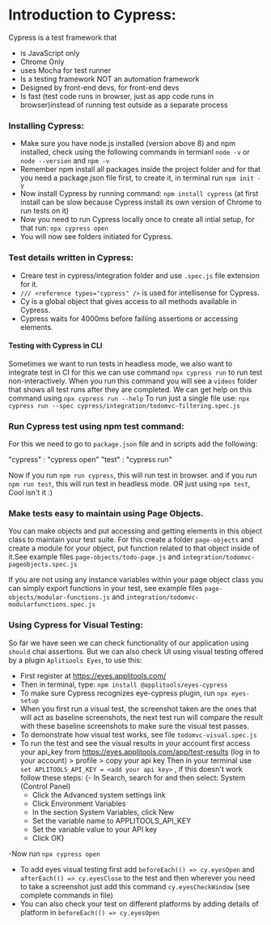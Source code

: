 # Introduction to Cypress:

Cypress is a test framework that
- is JavaScript only
- Chrome Only
- uses Mocha for test runner
- Is a testing framework NOT an automation framework
- Designed by front-end devs, for front-end devs
- Is fast (test code runs in browser, just as app code runs in browser)instead of running test outside as a separate process

### Installing Cypress:
- Make sure you have node.js installed (version above 8) and npm installed, check using the following commands in termianl
`node -v` or `node --version` and `npm -v`
- Remember npm install all packages inside the project folder and for that you need a package.json file first, to create it, in terminal run `npm init -y`
- Now install Cypress by running command: `npm install cypress`
(at first install can be slow because Cypress install its own version of Chrome to run tests on it)
- Now you need to run Cypress locally once to create all intial setup, for that  run:
`npx cypress open`
- You will now see folders initiated for Cypress.

### Test details written in Cypress:
- Creare test in cypress/integration folder and use `.spec.js` file extension for it.
- `/// <reference types="cypress" />` is used for intellisense for Cypress.
- Cy is a global object that gives access to all methods available in Cypress.
- Cypress waits for 4000ms before failiing assertions or accessing elements.

#### Testing with Cypress in CLI
Sometimes we want to run tests in headless mode, we also want to integrate test in CI for this we can use command  `npx cypress run` to run test non-interactively. When you run this command you will see a `videos` folder that shows all test runs after they are completed.
We can get help on this command using `npx cypress run --help`
To run just a single file use:
`npx cypress run --spec cypress/integration/todomvc-filtering.spec.js`

### Run Cypress test using npm test command:
For this we need to go to `package.json` file and in scripts add the following:

"cypress" : "cypress open"
"test" : "cypress run"

Now if you run `npm run cypress`, this will run test in browser.
and if you run `npm run test`, this will run test in headless mode. OR just using `npm test`, Cool isn't it :)

### Make tests easy to maintain using Page Objects.
You can make objects and put accessing and getting elements in this object class to maintain your test suite.
For this create a folder `page-objects` and create a module for your object, put function related to that object inside of it.See example files `page-objects/todo-page.js` and `integration/todomvc-pageobjects.spec.js` 

If you are not using any instance variables within your page object class you can simply export functions in your test, see example files `page-objects/modular-functions.js` and `integration/todomvc-modularfunctions.spec.js`

### Using Cypress for Visual Testing:
So far we have seen we can check functionality of our application using `should` chai assertions. But we can also check UI using visual testing offered by a plugin `Aplitiools Eyes`, to use this:
- First register at https://eyes.applitools.com/
- Then in terminal, type: `npm install @applitools/eyes-cypress`
- To make sure Cypress recognizes eye-cypress plugin, run `npx eyes-setup`
- When you first run a visual test, the screenshot taken are the ones that will act as baseline screenshots, the next test run will compare the result with these baseline screenshots to make sure the visual test passes.
- To demonstrate how visual test works, see file `todomvc-visual.spec.js`
- To run the test and see the visual results in your account first access your api_key from https://eyes.applitools.com/app/test-results (log in to your account) > profile > copy your api key
Then in your terminal use `set APLITOOLS_API_KEY = <add your api key>` , if this doesn't work follow these steps:
    {- In Search, search for and then select: System (Control Panel)
    - Click the Advanced system settings link
    - Click Environment Variables
    - In the section System Variables, click New
    - Set the variable name to APPLITOOLS_API_KEY
    - Set the variable value to your API key
    - Click OK}

-Now run `npx cypress open`
- To add eyes visual testing first add 
`beforeEach(() => cy.eyesOpen` and `afterEach(() => cy.eyesClose` to the test and then wherever you need to take a screenshot just add this command `cy.eyesCheckWindow` (see complete commands in file)
- You can also check your test on different platforms by adding details of platform in `beforeEach(() => cy.eyesOpen`
